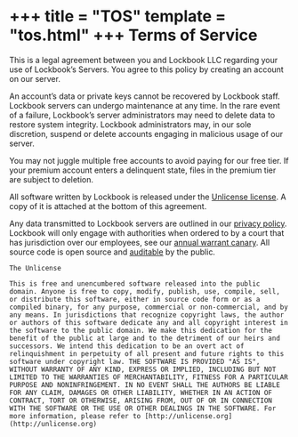 +++
title = "TOS"
template = "tos.html"
+++
Terms of Service
================

This is a legal agreement between you and Lockbook LLC regarding your use of Lockbook’s Servers. You agree to this policy by creating an account on our server.

An account’s data or private keys cannot be recovered by Lockbook staff. Lockbook servers can undergo maintenance at any time. In the rare event of a failure, Lockbook’s server administrators may need to delete data to restore system integrity. Lockbook administrators may, in our sole discretion, suspend or delete accounts engaging in malicious usage of our server.

You may not juggle multiple free accounts to avoid paying for our free tier. If your premium account enters a delinquent state, files in the premium tier are subject to deletion.

All software written by Lockbook is released under the [Unlicense license](https://unlicense.org/). A copy of it is attached at the bottom of this agreement.

Any data transmitted to Lockbook servers are outlined in our [privacy policy](/privacy-policy). Lockbook will only engage with authorities when ordered to by a court that has jurisdiction over our employees, see our [annual warrant canary](https://github.com/lockbook/lockbook/blob/master/docs/canary.md). All source code is open source and [auditable](https://github.com/lockbook/lockbook) by the public.

```
The Unlicense

This is free and unencumbered software released into the public domain. Anyone is free to copy, modify, publish, use, compile, sell, or distribute this software, either in source code form or as a compiled binary, for any purpose, commercial or non-commercial, and by any means. In jurisdictions that recognize copyright laws, the author or authors of this software dedicate any and all copyright interest in the software to the public domain. We make this dedication for the benefit of the public at large and to the detriment of our heirs and successors. We intend this dedication to be an overt act of relinquishment in perpetuity of all present and future rights to this software under copyright law. THE SOFTWARE IS PROVIDED "AS IS", WITHOUT WARRANTY OF ANY KIND, EXPRESS OR IMPLIED, INCLUDING BUT NOT LIMITED TO THE WARRANTIES OF MERCHANTABILITY, FITNESS FOR A PARTICULAR PURPOSE AND NONINFRINGEMENT. IN NO EVENT SHALL THE AUTHORS BE LIABLE FOR ANY CLAIM, DAMAGES OR OTHER LIABILITY, WHETHER IN AN ACTION OF CONTRACT, TORT OR OTHERWISE, ARISING FROM, OUT OF OR IN CONNECTION WITH THE SOFTWARE OR THE USE OR OTHER DEALINGS IN THE SOFTWARE. For more information, please refer to [http://unlicense.org](http://unlicense.org)
```